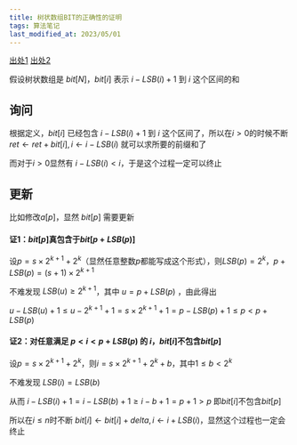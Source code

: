 ```yaml
---
title: 树状数组BIT的正确性的证明
tags: 算法笔记
last_modified_at: 2023/05/01
---
```


[出处1](https://codeforces.com/blog/entry/77089)
[出处2](https://oi-wiki.org/ds/fenwick/#%E6%A0%91%E7%8A%B6%E6%95%B0%E7%BB%84%E4%B8%8E%E5%85%B6%E6%A0%91%E5%BD%A2%E6%80%81%E7%9A%84%E6%80%A7%E8%B4%A8)

假设树状数组是 $bit[N]$，$bit[i]$ 表示 $i-LSB(i)+1$ 到 $i$ 这个区间的和

## 询问

根据定义，$bit[i]$ 已经包含 $i-LSB(i)+1$ 到 $i$ 这个区间了，所以在$i>0$的时候不断 $ret\leftarrow ret+bit[i], i\leftarrow i-LSB(i)$ 就可以求所要的前缀和了

而对于$i>0$显然有 $i-LSB(i)<i$，于是这个过程一定可以终止

## 更新
比如修改$a[p]$，显然 $bit[p]$ 需要更新

#### 证1：$bit[p]$真包含于$bit[p+LSB(p)]$

设$p=s \times 2^{k+1} + 2^k$（显然任意整数$p$都能写成这个形式），则$LSB(p)=2^k$，$p+LSB(p)=(s+1) \times 2^{k+1}$

不难发现 $LSB(u) \ge 2^{k+1}$，其中 $u=p+LSB(p)$ ，由此得出

$u-LSB(u)+1 \le u-2^{k+1}+1 = s \times 2^{k+1} + 1 = p-LSB(p)+1 \le p < p+LSB(p)$

#### 证2：对任意满足 $p<i<p+LSB(p)$ 的 $i$，$bit[i]$不包含$bit[p]$

设$p=s \times 2^{k+1} + 2^k$，则$i=s \times 2^{k+1}+2^k+b$，其中$1 \le b < 2^k$

不难发现 $LSB(i)=LSB(b)$

从而 $i-LSB(i)+1=i-LSB(b)+1 \geq i-b+1 = p+1 > p$ 即$bit[i]$不包含$bit[p]$

所以在$i \le n$时不断 $bit[i] \leftarrow bit[i] + delta, i\leftarrow i+LSB(i)$，显然这个过程也一定会终止

